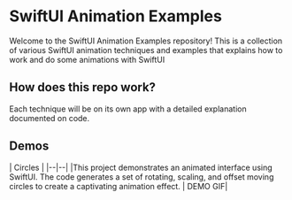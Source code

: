 # SwiftUI Animation Examples
Welcome to the SwiftUI Animation Examples repository! This is a collection of various SwiftUI animation techniques and examples that explains how to work and do some animations with SwiftUI 

## How does this repo work?

Each technique will be on its own app with a detailed explanation documented on code.

## Demos

|  Circles |
|--|--|
|This project demonstrates an animated interface using SwiftUI. The code generates a set of rotating, scaling, and offset moving circles to create a captivating animation effect.  |  DEMO GIF|

